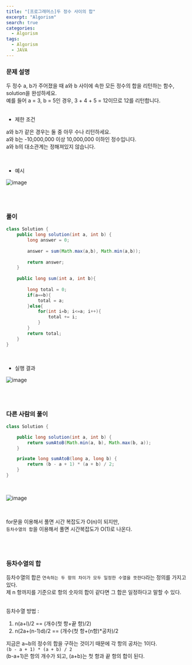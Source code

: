 ```yaml
---
title: "[프로그래머스]두 정수 사이의 합"
excerpt: "Algorism"
search: true
categories: 
  - Algorism
tags: 
  - Algorism
  - JAVA
---
```


### 문제 설명

두 정수 a, b가 주어졌을 때 a와 b 사이에 속한 모든 정수의 합을 리턴하는 함수, solution을 완성하세요. <br>
예를 들어 a = 3, b = 5인 경우, 3 + 4 + 5 = 12이므로 12를 리턴합니다. <br><br>

- 제한 조건 

a와 b가 같은 경우는 둘 중 아무 수나 리턴하세요.<br>
a와 b는 -10,000,000 이상 10,000,000 이하인 정수입니다.<br>
a와 b의 대소관계는 정해져있지 않습니다.<br>

<br>

- 예시 

![image](https://user-images.githubusercontent.com/73421820/116088211-9fdcdd80-a6dc-11eb-955e-24ad8e85d609.png)


<br><br>

### 풀이

```java
class Solution {
    public long solution(int a, int b) {
        long answer = 0;
        
        answer = sum(Math.max(a,b), Math.min(a,b));
        
        return answer;
    }
    
    public long sum(int a, int b){
        
        long total = 0;        
        if(a==b){
            total = a;
        }else{
            for(int i=b; i<=a; i++){
                total += i;
            }
        }       
        return total;
    }
}
```

<br>

- 실행 결과

![image](https://user-images.githubusercontent.com/73421820/116095261-37ddc580-a6e3-11eb-86e3-5d84d8ab5517.png)<br>



<br><br>

### 다른 사람의 풀이

```java
class Solution {

    public long solution(int a, int b) {
        return sumAtoB(Math.min(a, b), Math.max(b, a));
    }

    private long sumAtoB(long a, long b) {
        return (b - a + 1) * (a + b) / 2;
    }
}
```
<br>

![image](https://user-images.githubusercontent.com/73421820/116095538-7a070700-a6e3-11eb-987c-ec2cf3302b3d.png)

<br>

for문을 이용해서 풀면 시간 복잡도가 O(n)이 되지만,<br>
`등차수열의 합`을 이용해서 풀면 시간복잡도가 O(1)로 나온다.<br>

<br><br>

### 등차수열의 합

등차수열의 합은 `연속하는 두 항의 차이가 모두 일정한 수열을 뜻한다`라는 정의를 가지고 있다.<br>제 n 항까지를 기준으로 항의 숫자의 합이 같다면 그 합은 일정하다고 말할 수 있다.<br>
<br>

등차수열 방법 : <br>
1. n(a+l)/2 == (개수(첫 항+끝 항)/2)
2. n(2a+(n-1)d)/2 == (개수(첫 항+(n항)*공차)/2 

지금은 a~b의 정수의 합을 구하는 것이기 때문에 각 항의 공차는 1이다.<br>
`(b - a + 1) * (a + b) / 2` <br>
(b-a+1)은 항의 개수가 되고, (a+b)는 첫 항과 끝 항의 합이 된다.<br><br>
